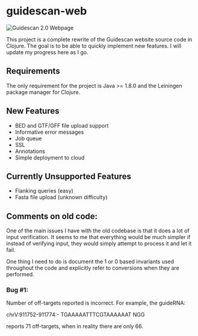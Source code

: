 # guidescan-web

![Guidescan 2.0 Webpage](https://i.imgur.com/KEps36y.png)

This project is a complete rewrite of the Guidescan website source
code in Clojure. The goal is to be able to quickly implement new
features. I will update my progress here as I go.

## Requirements

The only requirement for the project is Java >= 1.8.0 and the Leiningen
package manager for Clojure.

## New Features

- BED and GTF/GFF file upload support
- Informative error messages
- Job queue
- SSL
- Annotations
- Simple deployment to cloud

## Currently Unsupported Features

- Flanking queries (easy)
- Fasta file upload (unknown difficulty)

## Comments on old code:

One of the main issues I have with the old codebase is that it does a
lot of input verification. It seems to me that everything would be
much simpler if instead of verifying input, they would simply attempt
to process it and let it fail.

One thing I need to do is document the 1 or 0 based invariants used
throughout the code and explicitly refer to conversions when they are
performed.

### Bug #1:

Number of off-targets reported is incorrect. For example,
the guideRNA:

chrV:911752-911774:-	TGAAAAATTTCGTAAAAAAT NGG	

reports 71 off-targets, when in reality there are only 66.
